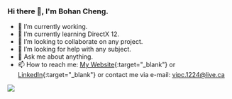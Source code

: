 ### Hi there 👋, I'm Bohan Cheng.

- 🔭 I’m currently working.
- 🌱 I’m currently learning DirectX 12.
- 👯 I’m looking to collaborate on any project.
- 🤔 I’m looking for help with any subject.
- 💬 Ask me about anything.
- 📫 How to reach me: [My Website](https://bohan-cheng.github.io){:target="_blank"} or [LinkedIn](https://www.linkedin.com/in/bohan-cheng-025334149/){:target="_blank"} or contact me via e-mail: vipc.1224@live.ca

<img src="https://github-readme-stats.vercel.app/api?username=Bohan-Cheng&&show_icons=true&title_color=ffffff&icon_color=bb2acf&text_color=daf7dc&bg_color=333333">
